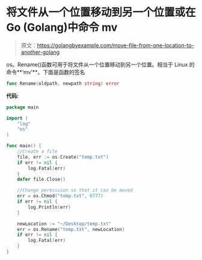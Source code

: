 # 将文件从一个位置移动到另一个位置或在 Go (Golang)中命令 mv

> 原文：<https://golangbyexample.com/move-file-from-one-location-to-another-golang>

os。Rename()函数可用于将文件从一个位置移动到另一个位置。相当于 Linux 的命令**‘mv’**。下面是函数的签名

```go
func Rename(oldpath, newpath string) error
```

**代码:**

```go
package main

import (
    "log"
    "os"
)

func main() {
    //Create a file
    file, err := os.Create("temp.txt")
    if err != nil {
        log.Fatal(err)
    }
    defer file.Close()

    //Change permission so that it can be moved
    err = os.Chmod("temp.txt", 0777)
    if err != nil {
        log.Println(err)
    }

    newLocation := "~/Desktop/temp.txt"
    err = os.Rename("temp.txt", newLocation)
    if err != nil {
        log.Fatal(err)
    }
}
```